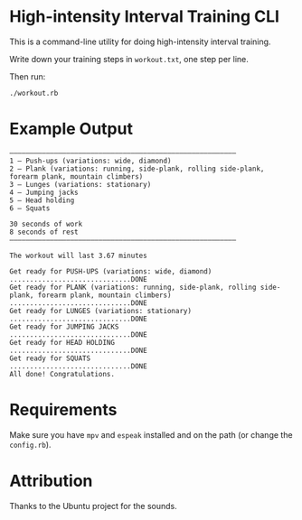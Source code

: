 # High-intensity Interval Training CLI

This is a command-line utility for doing high-intensity interval training.

Write down your training steps in `workout.txt`, one step per line.

Then run:

    ./workout.rb


# Example Output

```
————————————————————————————————————————————————————————
1 – Push-ups (variations: wide, diamond)
2 – Plank (variations: running, side-plank, rolling side-plank, forearm plank, mountain climbers)
3 – Lunges (variations: stationary)
4 – Jumping jacks
5 – Head holding
6 – Squats

30 seconds of work
8 seconds of rest
————————————————————————————————————————————————————————

The workout will last 3.67 minutes

Get ready for PUSH-UPS (variations: wide, diamond)
..............................DONE
Get ready for PLANK (variations: running, side-plank, rolling side-plank, forearm plank, mountain climbers)
..............................DONE
Get ready for LUNGES (variations: stationary)
..............................DONE
Get ready for JUMPING JACKS 
..............................DONE
Get ready for HEAD HOLDING 
..............................DONE
Get ready for SQUATS 
..............................DONE
All done! Congratulations.
```

# Requirements

Make sure you have `mpv` and `espeak` installed and on the path (or change the `config.rb`).



# Attribution

Thanks to the Ubuntu project for the sounds.
